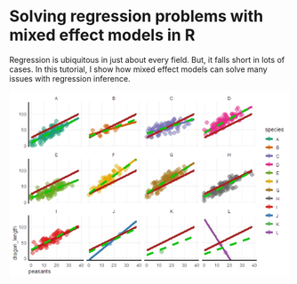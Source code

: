 # Solving regression problems with mixed effect models in R

Regression is ubiquitous in just about every field. But, it falls short in lots of cases. In this tutorial, I show how mixed effect models can solve many issues with regression inference.

![](OverviewImage.jpeg)
